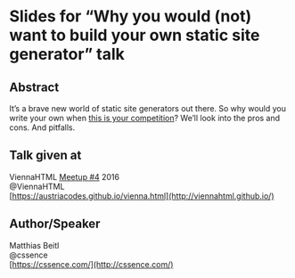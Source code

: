 # Slides for “Why you would (not) want to build your own static site generator” talk

## Abstract

It’s a brave new world of static site generators out there. So why would you write your own when [this is your competition](http://www.staticgen.com/)? We’ll look into the pros and cons. And pitfalls.

## Talk given at

ViennaHTML [Meetup #4](https://austriacodes.github.io/vienna.html#4---tuesday-june-28th) 2016  
@ViennaHTML  
[https://austriacodes.github.io/vienna.html](http://viennahtml.github.io/)

## Author/Speaker

Matthias Beitl  
@cssence  
[https://cssence.com/](http://cssence.com/)
